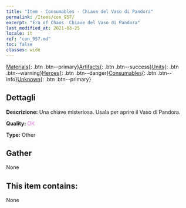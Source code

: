 ```yaml
---
title: "Item - Consumables - Chiave del Vaso di Pandora"
permalink: /Items/con_957/
excerpt: "Era of Chaos  Chiave del Vaso di Pandora"
last_modified_at: 2021-03-25
locale: it
ref: "con_957.md"
toc: false
classes: wide
---
```

 [Materials](/it/Items/){: .btn .btn--primary}[Artifacts](/it/Items/Artifacts/){: .btn .btn--success}[Units](/it/Items/Units/){: .btn .btn--warning}[Heroes](/it/Items/Heroes/){: .btn .btn--danger}[Consumables](/it/Items/Consumables/){: .btn .btn--info}[Unknown](/it/Items/Unknown/){: .btn .btn--primary}

## Dettagli
 **Descrizione:** Una chiave misteriosa. Usala per aprire il Vaso di Pandora.

 **Quality:** <span style="color: #DA70D6">OK</span>

 **Type:** Other

## Gather

  None

## This item contains:

  None

